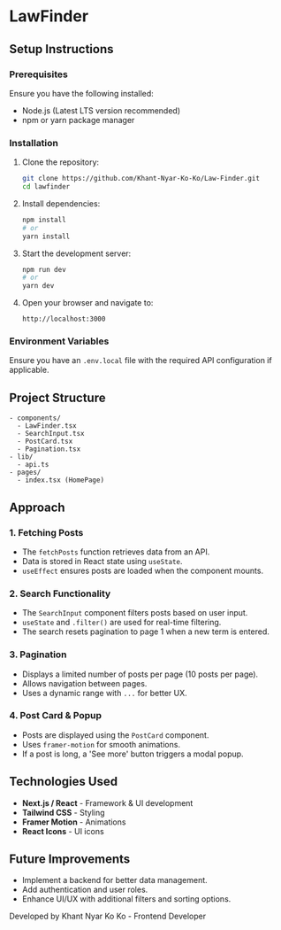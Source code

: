 # LawFinder

## Setup Instructions

### Prerequisites

Ensure you have the following installed:

- Node.js (Latest LTS version recommended)
- npm or yarn package manager

### Installation

1. Clone the repository:
   ```sh
   git clone https://github.com/Khant-Nyar-Ko-Ko/Law-Finder.git
   cd lawfinder
   ```
2. Install dependencies:
   ```sh
   npm install
   # or
   yarn install
   ```
3. Start the development server:
   ```sh
   npm run dev
   # or
   yarn dev
   ```
4. Open your browser and navigate to:
   ```
   http://localhost:3000
   ```

### Environment Variables

Ensure you have an `.env.local` file with the required API configuration if applicable.

## Project Structure

```
- components/
  - LawFinder.tsx
  - SearchInput.tsx
  - PostCard.tsx
  - Pagination.tsx
- lib/
  - api.ts
- pages/
  - index.tsx (HomePage)
```

## Approach

### 1. **Fetching Posts**

- The `fetchPosts` function retrieves data from an API.
- Data is stored in React state using `useState`.
- `useEffect` ensures posts are loaded when the component mounts.

### 2. **Search Functionality**

- The `SearchInput` component filters posts based on user input.
- `useState` and `.filter()` are used for real-time filtering.
- The search resets pagination to page 1 when a new term is entered.

### 3. **Pagination**

- Displays a limited number of posts per page (10 posts per page).
- Allows navigation between pages.
- Uses a dynamic range with `...` for better UX.

### 4. **Post Card & Popup**

- Posts are displayed using the `PostCard` component.
- Uses `framer-motion` for smooth animations.
- If a post is long, a 'See more' button triggers a modal popup.

## Technologies Used

- **Next.js / React** - Framework & UI development
- **Tailwind CSS** - Styling
- **Framer Motion** - Animations
- **React Icons** - UI icons

## Future Improvements

- Implement a backend for better data management.
- Add authentication and user roles.
- Enhance UI/UX with additional filters and sorting options.

Developed by Khant Nyar Ko Ko - Frontend Developer
